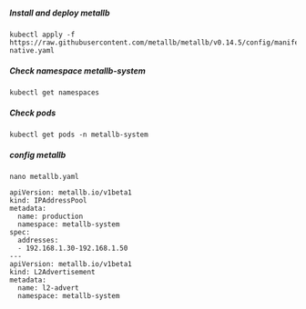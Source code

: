 
##### Install and deploy metallb
```
kubectl apply -f https://raw.githubusercontent.com/metallb/metallb/v0.14.5/config/manifests/metallb-native.yaml
```

##### Check namespace metallb-system
```
kubectl get namespaces
```

##### Check pods
```
kubectl get pods -n metallb-system
```


##### config metallb

```
nano metallb.yaml

apiVersion: metallb.io/v1beta1
kind: IPAddressPool
metadata:
  name: production
  namespace: metallb-system
spec:
  addresses:
  - 192.168.1.30-192.168.1.50
---
apiVersion: metallb.io/v1beta1
kind: L2Advertisement
metadata:
  name: l2-advert
  namespace: metallb-system

```
